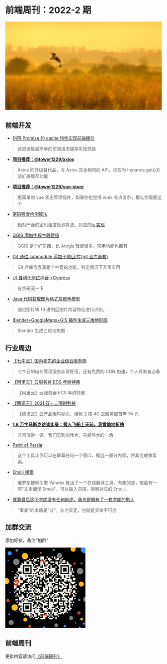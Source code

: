 # 前端周刊：2022-2 期

[![](/img/bing/20220128.jpg?imageMogr2/thumbnail/960x)](https://cn.bing.com/search?q=短耳猫头鹰)

## 前端开发

- [利用 Promise 的 cache 特性实现前端缓存](https://zhuanlan.zhihu.com/p/30192858)

> 这应该是最简单的前端请求缓存实现思路

- [**项目推荐：@tower1229/axios**](https://github.com/tower1229/axios-cache)

> Axios 的升级替代品，与 Axios 完全相同的 API，仅仅为 Instance.get()方法扩展缓存功能

- [**项目推荐：@tower1229/vue-store**](https://github.com/tower1229/vue-store)

> 更简单的 vue 状态管理插件，如果你也觉得 vuex 有点复杂，那么你需要这个

- [密码强度检测算法](https://blog.csdn.net/u010156024/article/details/45673581)

> 相对严谨的密码强度检测算法，对应的[js 实现](https://github.com/jcg9487/PasswordStrengthJS)

- [QGIS 添加字段字段赋值](https://blog.csdn.net/sinat_41310868/article/details/105353332)

> QGIS 是个好东西，比 Arcgis 轻便很多，常用功能也都有

- [Git 通过 submodule 添加子项目/库(git 仓库嵌套)](https://blog.csdn.net/JackLiu16/article/details/80468694)

> Git 仓库嵌套真是个神奇的功能，特定情况下非常实用

- [UI 自动化测试神器->Cypress](https://www.jianshu.com/p/55ed1d40f40f)

> 有空研究一下

- [Java 代码获取图片格式及颜色模型](https://blog.csdn.net/yangfengjueqi/article/details/79295662)

> 通过图片转 16 进制后图片内容特征进行识别。

- [Blender+GoogleMaps+GIS 插件生成三维地形图](https://zhuanlan.zhihu.com/p/421156296)

> Blender 生成三维地形图

## 行业周边

- [【七牛云】国内领先的企业级云服务商](https://marketing.qiniu.com/cps/redirect?redirect_id=4&cps_key=1hfwb75ib2jbm)

> 七牛云的域名管理服务非常好用，还有免费的 CDN 加速，个人开发者必备

- [【阿里云】云服务器 ECS 年终特惠](https://www.aliyun.com/daily-act/ecs/fy22-12-yure?userCode=y31qmczl)

> 【阿里云】云服务器 ECS 年终特惠

- [【腾讯云】2021 双十二限时秒杀](https://cloud.tencent.com/act/cps/redirect?redirect=1077&cps_key=55b0d6026f97f5980bceec15fcefa0af&from=console)

> 【腾讯云】云产品限时秒杀，爆款 2 核 4G 云服务器首年 74 元

- [**1.6 万字马斯克访谈实录：载人飞船上天前，我曾跪地祈祷**](https://chedongxi.com/p/264710.html)

> 非常值得一读，我们见到的伟大，只是伟大的一角

- [Paint of Persia](https://dunin.itch.io/ptop)

> 这个工具让你可以在屏幕任何一个窗口，框选一部分内容，将其变成像素画。

- [Emoji 搜索](https://translate.yandex.com/?lang=zh-emj&text=%E4%BD%A0%E5%A5%BD%EF%BC%8C%E4%B8%96%E7%95%8C)

> 俄罗斯搜索引擎 Yandex 推出了一个在线翻译工具。有趣的是，里面有一项"文本翻译 Emoji"，可以输入词语，得到对应的 Emoji。

- [就算最后这个字库没有任何前途，我也是拥有了一套字库的男人](https://mp.weixin.qq.com/s/hZ6KeQCFzyWbQw_J1fDjug)

> “事业”的本质是“业”，业力天定，也就是天命不可违

## 加群交流

添加好友，备注“加群”

![refned_x](/img/a/refined-x.jpg)

## 前端周刊

更新内容请访问[《前端周刊》](https://frontend-weekly.com/)
